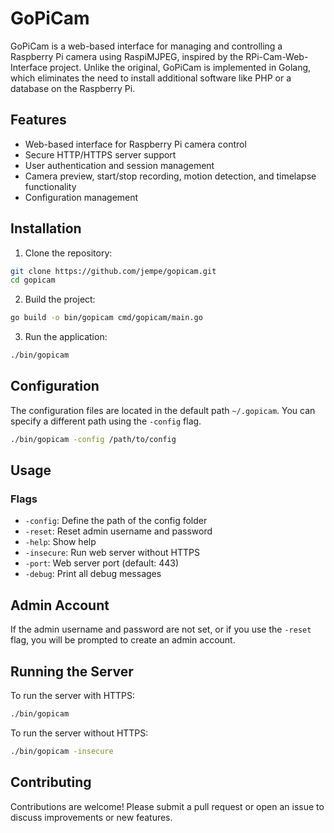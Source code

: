 # GoPiCam

GoPiCam is a web-based interface for managing and controlling a Raspberry Pi camera using RaspiMJPEG, inspired by the RPi-Cam-Web-Interface project. Unlike the original, GoPiCam is implemented in Golang, which eliminates the need to install additional software like PHP or a database on the Raspberry Pi.

## Features

- Web-based interface for Raspberry Pi camera control
- Secure HTTP/HTTPS server support
- User authentication and session management
- Camera preview, start/stop recording, motion detection, and timelapse functionality
- Configuration management

## Installation

1. Clone the repository:

```sh
git clone https://github.com/jempe/gopicam.git
cd gopicam
```

2. Build the project:
```sh
go build -o bin/gopicam cmd/gopicam/main.go
```


3. Run the application:
```sh
./bin/gopicam
```

## Configuration

The configuration files are located in the default path `~/.gopicam`. You can specify a different path using the `-config` flag.

```sh
./bin/gopicam -config /path/to/config
```

## Usage

### Flags

- `-config`:  Define the path of the config folder
- `-reset`:  Reset admin username and password
- `-help`:  Show help
- `-insecure`:  Run web server without HTTPS
- `-port`:  Web server port (default: 443)
- `-debug`:  Print all debug messages

## Admin Account

If the admin username and password are not set, or if you use the `-reset` flag, you will be prompted to create an admin account.

## Running the Server

To run the server with HTTPS:

```sh
./bin/gopicam
```

To run the server without HTTPS:

```sh
./bin/gopicam -insecure
```

## Contributing

Contributions are welcome! Please submit a pull request or open an issue to discuss improvements or new features.


